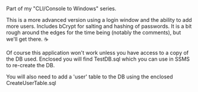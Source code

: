 Part of my "CLI/Console to Windows" series.

This is a more advanced version using a login window and the ability to add more users. Includes bCrypt for salting and hashing of passwords.
It is a bit rough around the edges for the time being (notably the comments), but we'll get there. ☕

Of course this application won't work unless you have access to a copy of the DB used. Enclosed you will find TestDB.sql which you can use in SSMS to re-create the DB.

You will also need to add a 'user' table to the DB using the enclosed CreateUserTable.sql
